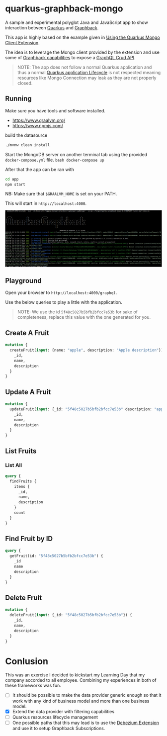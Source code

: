 
# quarkus-graphback-mongo

A sample and experimental polyglot Java and JavaScript app to show interaction between [Quarkus](https://quarkus.io/) and [Graphback](https://graphback.dev/).

This app is highly based on the example given in [Using the Quarkus Mongo Client Extension](https://quarkus.io/guides/mongodb). 

The idea is to leverage the Mongo client provided by the extension and use some of [Graphback capabilities](https://graphback.dev/docs/crud/overview) 
to expose a [GraphQL Crud API](https://graphqlcrud.org/).

> NOTE: The app does not follow a normal Quarkus application and thus a normal [Quarkus application Lifecycle](https://quarkus.io/guides/lifecycle) is not respected meaning resources 
> like Mongo Connection may leak as they are not properly closed.     

## Running 

Make sure you have tools and software installed. 

- https://www.graalvm.org/ 
- https://www.npmjs.com/

build the datasource
```bash
./mvnw clean install
```

Start the MongoDB server on another terminal tab using the provided `docker-compose.yml` file.
``bash
docker-compose up
``

After that the app can be ran with
```bash
cd app
npm start
```

NB: Make sure that `$GRAALVM_HOME` is set on your PATH.

This will start in `http://localhost:4000`.

![App Started](quarkus-graphback.png)

## Playground

Open your browser to `http://localhost:4000/graphql`.

Use the below queries to play a little with the application. 

> NOTE: We use the id `5f48c5027b5bfb2bfcc7e53b` for sake of completeness, replace this value with the one generated for you. 

## Create A Fruit

```graphql
mutation {
  createFruit(input: {name: "apple", description: "Apple description"}) {
    _id, 
    name,
    description
  }
}
```

## Update A Fruit

```graphql
mutation {
  updateFruit(input: {_id: "5f48c5027b5bfb2bfcc7e53b" description: "apple long description"}) {
    _id, 
    name,
    description
  }
}
```

## List Fruits

### List All

```graphql
query {
  findFruits {
    items {
      _id,
      name,
      description
    }
    count
  }
}
```

## Find Fruit by ID

```graphql
query { 
  getFruit(id: "5f48c5027b5bfb2bfcc7e53b") {
    _id
    name
    description
  }
}
```

## Delete Fruit

```graphql
mutation {
  deleteFruit(input: {_id: "5f48c5027b5bfb2bfcc7e53b"}) {
    _id, 
    name,
    description
  }
}
```

# Conlusion

This was an exercise I decided to kickstart my Learning Day that my company accorded to all employee. Combining my experiences in both of these frameworks was fun. 
- [ ] It should be possible to make the data provider generic enough so that it work with any kind of business model and more than one business model.
- [x] Extend the data provider with filtering capabilities
- [ ] Quarkus resources lifecycle management
- [ ] One possible paths that this may lead is to use the [Debezium Extension](https://debezium.io/documentation/reference/integrations/outbox.html) and use it to setup Graphback Subscriptions. 
